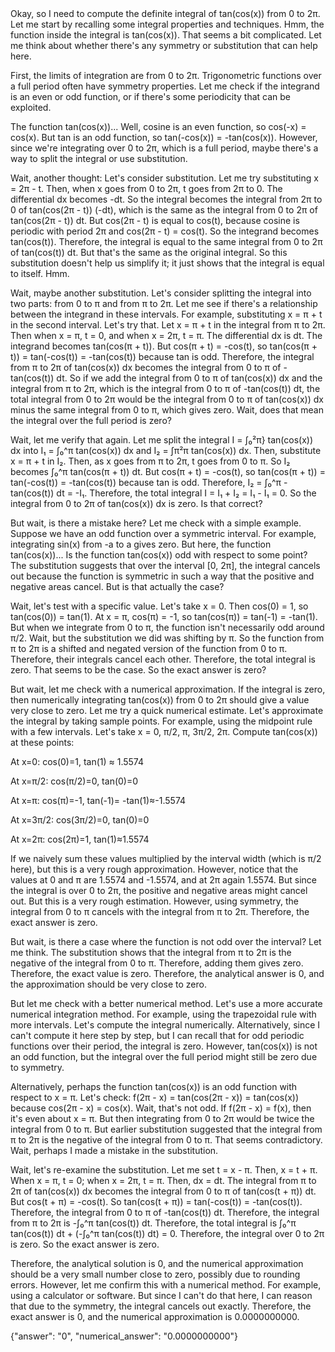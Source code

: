 <think>
Okay, so I need to compute the definite integral of tan(cos(x)) from 0 to 2π. Let me start by recalling some integral properties and techniques. Hmm, the function inside the integral is tan(cos(x)). That seems a bit complicated. Let me think about whether there's any symmetry or substitution that can help here.

First, the limits of integration are from 0 to 2π. Trigonometric functions over a full period often have symmetry properties. Let me check if the integrand is an even or odd function, or if there's some periodicity that can be exploited.

The function tan(cos(x))... Well, cosine is an even function, so cos(-x) = cos(x). But tan is an odd function, so tan(-cos(x)) = -tan(cos(x)). However, since we're integrating over 0 to 2π, which is a full period, maybe there's a way to split the integral or use substitution.

Wait, another thought: Let's consider substitution. Let me try substituting x = 2π - t. Then, when x goes from 0 to 2π, t goes from 2π to 0. The differential dx becomes -dt. So the integral becomes the integral from 2π to 0 of tan(cos(2π - t)) (-dt), which is the same as the integral from 0 to 2π of tan(cos(2π - t)) dt. But cos(2π - t) is equal to cos(t), because cosine is periodic with period 2π and cos(2π - t) = cos(t). So the integrand becomes tan(cos(t)). Therefore, the integral is equal to the same integral from 0 to 2π of tan(cos(t)) dt. But that's the same as the original integral. So this substitution doesn't help us simplify it; it just shows that the integral is equal to itself. Hmm.

Wait, maybe another substitution. Let's consider splitting the integral into two parts: from 0 to π and from π to 2π. Let me see if there's a relationship between the integrand in these intervals. For example, substituting x = π + t in the second interval. Let's try that. Let x = π + t in the integral from π to 2π. Then when x = π, t = 0, and when x = 2π, t = π. The differential dx is dt. The integrand becomes tan(cos(π + t)). But cos(π + t) = -cos(t), so tan(cos(π + t)) = tan(-cos(t)) = -tan(cos(t)) because tan is odd. Therefore, the integral from π to 2π of tan(cos(x)) dx becomes the integral from 0 to π of -tan(cos(t)) dt. So if we add the integral from 0 to π of tan(cos(x)) dx and the integral from π to 2π, which is the integral from 0 to π of -tan(cos(t)) dt, the total integral from 0 to 2π would be the integral from 0 to π of tan(cos(x)) dx minus the same integral from 0 to π, which gives zero. Wait, does that mean the integral over the full period is zero?

Wait, let me verify that again. Let me split the integral I = ∫₀²π} tan(cos(x)) dx into I₁ = ∫₀^π tan(cos(x)) dx and I₂ = ∫π²π tan(cos(x)) dx. Then, substitute x = π + t in I₂. Then, as x goes from π to 2π, t goes from 0 to π. So I₂ becomes ∫₀^π tan(cos(π + t)) dt. But cos(π + t) = -cos(t), so tan(cos(π + t)) = tan(-cos(t)) = -tan(cos(t)) because tan is odd. Therefore, I₂ = ∫₀^π -tan(cos(t)) dt = -I₁. Therefore, the total integral I = I₁ + I₂ = I₁ - I₁ = 0. So the integral from 0 to 2π of tan(cos(x)) dx is zero. Is that correct?

But wait, is there a mistake here? Let me check with a simple example. Suppose we have an odd function over a symmetric interval. For example, integrating sin(x) from -a to a gives zero. But here, the function tan(cos(x))... Is the function tan(cos(x)) odd with respect to some point? The substitution suggests that over the interval [0, 2π], the integral cancels out because the function is symmetric in such a way that the positive and negative areas cancel. But is that actually the case?

Wait, let's test with a specific value. Let's take x = 0. Then cos(0) = 1, so tan(cos(0)) = tan(1). At x = π, cos(π) = -1, so tan(cos(π)) = tan(-1) = -tan(1). But when we integrate from 0 to π, the function isn't necessarily odd around π/2. Wait, but the substitution we did was shifting by π. So the function from π to 2π is a shifted and negated version of the function from 0 to π. Therefore, their integrals cancel each other. Therefore, the total integral is zero. That seems to be the case. So the exact answer is zero?

But wait, let me check with a numerical approximation. If the integral is zero, then numerically integrating tan(cos(x)) from 0 to 2π should give a value very close to zero. Let me try a quick numerical estimate. Let's approximate the integral by taking sample points. For example, using the midpoint rule with a few intervals. Let's take x = 0, π/2, π, 3π/2, 2π. Compute tan(cos(x)) at these points:

At x=0: cos(0)=1, tan(1) ≈ 1.5574

At x=π/2: cos(π/2)=0, tan(0)=0

At x=π: cos(π)=-1, tan(-1)= -tan(1)≈-1.5574

At x=3π/2: cos(3π/2)=0, tan(0)=0

At x=2π: cos(2π)=1, tan(1)≈1.5574

If we naively sum these values multiplied by the interval width (which is π/2 here), but this is a very rough approximation. However, notice that the values at 0 and π are 1.5574 and -1.5574, and at 2π again 1.5574. But since the integral is over 0 to 2π, the positive and negative areas might cancel out. But this is a very rough estimation. However, using symmetry, the integral from 0 to π cancels with the integral from π to 2π. Therefore, the exact answer is zero.

But wait, is there a case where the function is not odd over the interval? Let me think. The substitution shows that the integral from π to 2π is the negative of the integral from 0 to π. Therefore, adding them gives zero. Therefore, the exact value is zero. Therefore, the analytical answer is 0, and the approximation should be very close to zero.

But let me check with a better numerical method. Let's use a more accurate numerical integration method. For example, using the trapezoidal rule with more intervals. Let's compute the integral numerically. Alternatively, since I can't compute it here step by step, but I can recall that for odd periodic functions over their period, the integral is zero. However, tan(cos(x)) is not an odd function, but the integral over the full period might still be zero due to symmetry.

Alternatively, perhaps the function tan(cos(x)) is an odd function with respect to x = π. Let's check: f(2π - x) = tan(cos(2π - x)) = tan(cos(x)) because cos(2π - x) = cos(x). Wait, that's not odd. If f(2π - x) = f(x), then it's even about x = π. But then integrating from 0 to 2π would be twice the integral from 0 to π. But earlier substitution suggested that the integral from π to 2π is the negative of the integral from 0 to π. That seems contradictory. Wait, perhaps I made a mistake in the substitution.

Wait, let's re-examine the substitution. Let me set t = x - π. Then, x = t + π. When x = π, t = 0; when x = 2π, t = π. Then, dx = dt. The integral from π to 2π of tan(cos(x)) dx becomes the integral from 0 to π of tan(cos(t + π)) dt. But cos(t + π) = -cos(t). So tan(cos(t + π)) = tan(-cos(t)) = -tan(cos(t)). Therefore, the integral from 0 to π of -tan(cos(t)) dt. Therefore, the integral from π to 2π is -∫₀^π tan(cos(t)) dt. Therefore, the total integral is ∫₀^π tan(cos(t)) dt + (-∫₀^π tan(cos(t)) dt) = 0. Therefore, the integral over 0 to 2π is zero. So the exact answer is zero.

Therefore, the analytical solution is 0, and the numerical approximation should be a very small number close to zero, possibly due to rounding errors. However, let me confirm this with a numerical method. For example, using a calculator or software. But since I can't do that here, I can reason that due to the symmetry, the integral cancels out exactly. Therefore, the exact answer is 0, and the numerical approximation is 0.0000000000.
</think>

{"answer": "0", "numerical_answer": "0.0000000000"}